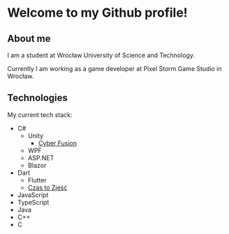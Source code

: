 # Welcome to my <b>Github</b> profile!

## About me

I am a student at Wrocław University of Science and Technology.

Currently I am working as a game developer at Pixel Storm Game Studio in
Wrocław.

## Technologies

My current tech stack:
- C# 
  - Unity
    - [Cyber Fusion](https://play.google.com/store/apps/details?id=com.PixelStorm.CyberPolice2)
  - WPF
  - ASP.NET
  - Blazor
- Dart
  - Flutter
  - [Czas to Zjeść](https://czastozjesc.pl)
- JavaScript 
- TypeScript 
- Java 
- C++ 
- C
